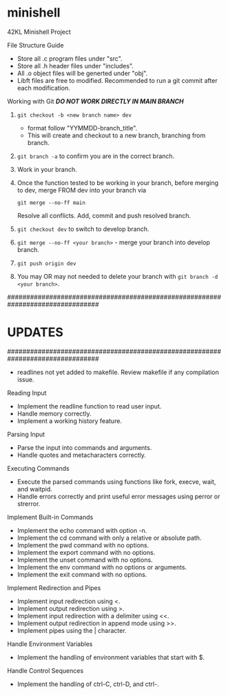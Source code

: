 # minishell
42KL Minishell Project

File Structure Guide
- Store all .c program files under "src".
- Store all .h header files under "includes".
- All .o object files will be generted under "obj".
- Libft files are free to modified. Recommended to run a git commit after each modification.

Working with Git
***DO NOT WORK DIRECTLY IN MAIN BRANCH***
1. ```git checkout -b <new branch name> dev```
   - format follow "YYMMDD-branch_title".
   - This will create and checkout to a new branch, branching from <dev> branch.
2. ```git branch -a``` to confirm you are in the correct branch.
3. Work in your branch.
4. Once the function tested to be working in your branch, before merging to dev,
   merge FROM dev into your branch via
    
    ```git merge --no-ff main```
    
    Resolve all conflicts.
   Add, commit and push resolved branch.
5. ```git checkout dev``` to switch to develop branch.
6. ```git merge --no-ff <your branch>``` - merge your branch into develop branch.
7. ```git push origin dev```
8. You may OR may not needed to delete your branch with ```git branch -d <your branch>```.


################################################################################
#                                    UPDATES                                   #
################################################################################

- readlines not yet added to makefile. Review makefile if any compilation issue.
   
Reading Input
- Implement the readline function to read user input.
- Handle memory correctly.
- Implement a working history feature.
   
Parsing Input
- Parse the input into commands and arguments.
- Handle quotes and metacharacters correctly.
   
Executing Commands
- Execute the parsed commands using functions like fork, execve, wait, and waitpid.
- Handle errors correctly and print useful error messages using perror or strerror.
   
Implement Built-in Commands
- Implement the echo command with option -n.
- Implement the cd command with only a relative or absolute path.
- Implement the pwd command with no options.
- Implement the export command with no options.
- Implement the unset command with no options.
- Implement the env command with no options or arguments.
- Implement the exit command with no options.
   
Implement Redirection and Pipes
- Implement input redirection using <.
- Implement output redirection using >.
- Implement input redirection with a delimiter using <<.
- Implement output redirection in append mode using >>.
- Implement pipes using the | character.
   
Handle Environment Variables
- Implement the handling of environment variables that start with $.
   
Handle Control Sequences
- Implement the handling of ctrl-C, ctrl-D, and ctrl-\.
